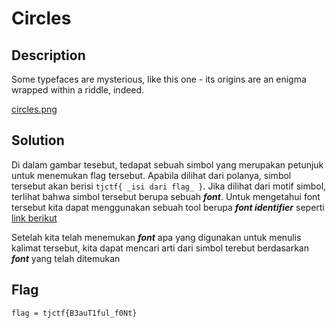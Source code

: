 # Circles

## Description

Some typefaces are mysterious, like this one - its origins are an enigma wrapped within a riddle, indeed. 

[circles.png](https://static.tjctf.org/f5e809c4c49f2c7d607d77c99f07bbd8e9b46dfbe61779201f5b185ed6642de3_Circles.png)


## Solution

Di dalam gambar tesebut, tedapat sebuah simbol yang merupakan petunjuk untuk menemukan flag tersebut. Apabila dilihat dari polanya, simbol tersebut akan berisi `tjctf{ _isi dari flag_ }`. Jika dilihat dari motif simbol, terlihat bahwa simbol tersebut berupa sebuah **_font_**. Untuk mengetahui font tersebut kita dapat menggunakan sebuah tool berupa **_font identifier_** seperti [link berikut](https://www.whatfontis.com/)

Setelah kita telah menemukan **_font_** apa yang digunakan untuk menulis kalimat tersebut, kita dapat mencari arti dari simbol terebut berdasarkan **_font_** yang telah ditemukan


## Flag

`flag = tjctf{B3auT1ful_f0Nt}`
